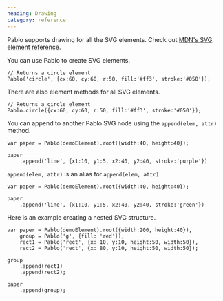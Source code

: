 ```yaml
--- 
heading: Drawing
category: reference
---
```



Pablo supports drawing for all the SVG elements. Check out [MDN's SVG element reference](https://developer.mozilla.org/en/SVG/Element).

You can use Pablo to create SVG elements.
    
    // Returns a circle element
    Pablo('circle', {cx:60, cy:60, r:50, fill:'#ff3', stroke:'#050'});

There are also element methods for all SVG elements.

    // Returns a circle element
    Pablo.circle({cx:60, cy:60, r:50, fill:'#ff3', stroke:'#050'});

You can append to another Pablo SVG node using the `append(elem, attr)` method.

    var paper = Pablo(demoElement).root({width:40, height:40});

    paper
        .append('line', {x1:10, y1:5, x2:40, y2:40, stroke:'purple'})

`append(elem, attr)` is an alias for `append(elem, attr)`

    var paper = Pablo(demoElement).root({width:40, height:40});

    paper
        .append('line', {x1:10, y1:5, x2:40, y2:40, stroke:'green'})

Here is an example creating a nested SVG structure.

    var paper = Pablo(demoElement).root({width:200, height:40}),
        group = Pablo('g', {fill: 'red'}),
        rect1 = Pablo('rect', {x: 10, y:10, height:50, width:50}),
        rect2 = Pablo('rect', {x: 80, y:10, height:50, width:50});

    group
        .append(rect1)
        .append(rect2);

    paper
        .append(group);